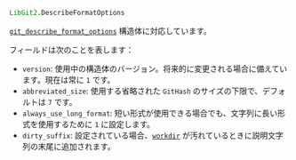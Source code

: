```julia
LibGit2.DescribeFormatOptions
```

[`git_describe_format_options`](https://libgit2.org/libgit2/#HEAD/type/git_describe_format_options) 構造体に対応しています。

フィールドは次のことを表します：

  * `version`: 使用中の構造体のバージョン。将来的に変更される場合に備えています。現在は常に `1` です。
  * `abbreviated_size`: 使用する省略された `GitHash` のサイズの下限で、デフォルトは `7` です。
  * `always_use_long_format`: 短い形式が使用できる場合でも、文字列に長い形式を使用するために `1` に設定します。
  * `dirty_suffix`: 設定されている場合、[`workdir`](@ref) が汚れているときに説明文字列の末尾に追加されます。
